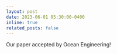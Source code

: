 ```yaml
---
layout: post
date: 2023-06-01 05:30:00-0400
inline: true
related_posts: false
---
```


Our paper accepted by Ocean Engineering!
